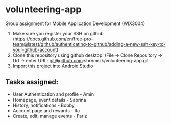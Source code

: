 # volunteering-app
Group assignment for Mobile Application Development (WIX3004)

1. Make sure you register your SSH on github (https://docs.github.com/en/free-pro-team@latest/github/authenticating-to-github/adding-a-new-ssh-key-to-your-github-account)
2. Clone this repository using github desktop. (File -> Clone Repository -> Url -> enter URL: git@github.com:sbrnmrzk/volunteering-app.git
3. Import this project into Android Studio

## Tasks assigned: 
- User Authentication and profile - Amin
- Homepage, event details - Sabrina
- History, notifications - Bobby
- Account page and rewards - Ifa
- Create, edit, manage events - Fariz
  
